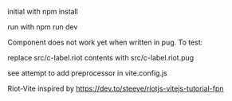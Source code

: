 initial with npm install

run with npm run dev

Component does not work yet when written in pug. To test:

replace src/c-label.riot contents with src/c-label.riot.pug

see attempt to add preprocessor in vite.config.js

Riot-Vite inspired by https://dev.to/steeve/riotjs-vitejs-tutorial-fpn

